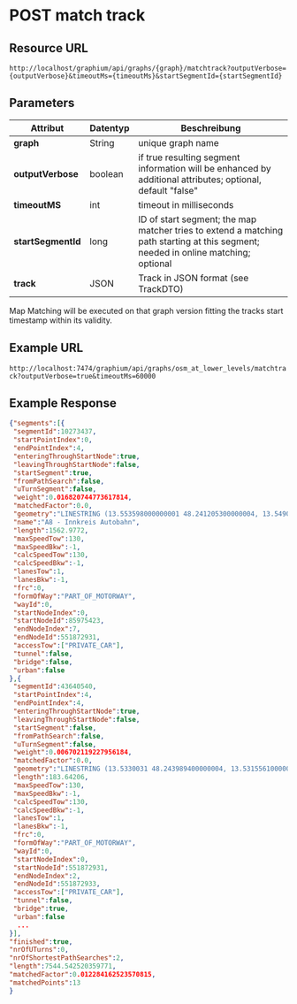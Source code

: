 # POST match track

## Resource URL

`http://localhost/graphium/api/graphs/{graph}/matchtrack?outputVerbose={outputVerbose}&timeoutMs={timeoutMs}&startSegmentId={startSegmentId}`

## Parameters

| **Attribut**       | **Datentyp** | **Beschreibung**                         |
| ------------------ | ------------ | ---------------------------------------- |
| **graph**          | String       | unique graph name                        |
| **outputVerbose**  | boolean      | if true resulting segment information will be enhanced by additional attributes; optional, default "false" |
| **timeoutMS**      | int          | timeout in milliseconds                  |
| **startSegmentId** | long         | ID of start segment; the map matcher tries to extend a matching path starting at this segment; needed in online matching; optional |
| **track**          | JSON         | Track in JSON format (see TrackDTO)      |

Map Matching will be executed on that graph version fitting the tracks start timestamp within its validity.

## Example URL

`http://localhost:7474/graphium/api/graphs/osm_at_lower_levels/matchtrack?outputVerbose=true&timeoutMs=60000`

## Example Response
```json
{"segments":[{
 "segmentId":10273437,
 "startPointIndex":0,
 "endPointIndex":4,
 "enteringThroughStartNode":true,
 "leavingThroughStartNode":false,
 "startSegment":true,
 "fromPathSearch":false,
 "uTurnSegment":false,
 "weight":0.016820744773617814,
 "matchedFactor":0.0,
 "geometry":"LINESTRING (13.553598000000001 48.241205300000004, 13.549009000000002 48.2416478, 13.5443821 48.242131500000006, 13.5406752 48.2426085, 13.539036900000001 48.242862200000005, 13.5374438 48.243127900000005, 13.5342532 48.2437301, 13.5330031 48.243989400000004)",
 "name":"A8 - Innkreis Autobahn",
 "length":1562.9772,
 "maxSpeedTow":130,
 "maxSpeedBkw":-1,
 "calcSpeedTow":130,
 "calcSpeedBkw":-1,
 "lanesTow":1,
 "lanesBkw":-1,
 "frc":0,
 "formOfWay":"PART_OF_MOTORWAY",
 "wayId":0,
 "startNodeIndex":0,
 "startNodeId":85975423,
 "endNodeIndex":7,
 "endNodeId":551872931,
 "accessTow":["PRIVATE_CAR"],
 "tunnel":false,
 "bridge":false,
 "urban":false
},{
 "segmentId":43640540,
 "startPointIndex":4,
 "endPointIndex":4,
 "enteringThroughStartNode":true,
 "leavingThroughStartNode":false,
 "startSegment":false,
 "fromPathSearch":false,
 "uTurnSegment":false,
 "weight":0.006702119227956184,
 "matchedFactor":0.0,
 "geometry":"LINESTRING (13.5330031 48.243989400000004, 13.531556100000001 48.2443199, 13.5306625 48.2445217)","name":"A8 - Innkreis Autobahn",
 "length":183.64206,
 "maxSpeedTow":130,
 "maxSpeedBkw":-1,
 "calcSpeedTow":130,
 "calcSpeedBkw":-1,
 "lanesTow":1,
 "lanesBkw":-1,
 "frc":0,
 "formOfWay":"PART_OF_MOTORWAY",
 "wayId":0,
 "startNodeIndex":0,
 "startNodeId":551872931,
 "endNodeIndex":2,
 "endNodeId":551872933,
 "accessTow":["PRIVATE_CAR"],
 "tunnel":false,
 "bridge":true,
 "urban":false
  ...
}],
"finished":true,
"nrOfUTurns":0,
"nrOfShortestPathSearches":2,
"length":7544.542520359771,
"matchedFactor":0.012284162523570815,
"matchedPoints":13
}
```


